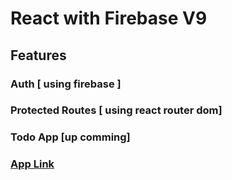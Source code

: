 # React with Firebase V9 

## Features

### Auth [ using firebase ]
### Protected Routes [ using react router dom]

### Todo App [up comming]


### [App Link](#)